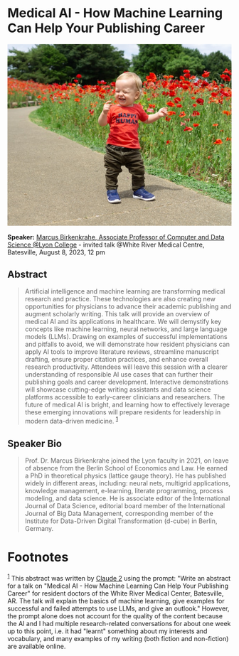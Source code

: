
# Medical AI - How Machine Learning Can Help Your Publishing Career

![img](../img/wrmc.jpg "Photo by Alyssa Stevenson at unsplash.com")

**Speaker:** [Marcus Birkenkrahe, Associate Professor of Computer and Data
Science @Lyon College](https://www.lyon.edu/marcus-birkenkrahe) - invited talk @White River Medical Centre,
Batesville, August 8, 2023, 12 pm


## Abstract

> Artificial intelligence and machine learning are transforming medical
> research and practice. These technologies are also creating new
> opportunities for physicians to advance their academic publishing and
> augment scholarly writing. This talk will provide an overview of
> medical AI and its applications in healthcare. We will demystify key
> concepts like machine learning, neural networks, and large language
> models (LLMs). Drawing on examples of successful implementations and
> pitfalls to avoid, we will demonstrate how resident physicians can
> apply AI tools to improve literature reviews, streamline manuscript
> drafting, ensure proper citation practices, and enhance overall
> research productivity. Attendees will leave this session with a
> clearer understanding of responsible AI use cases that can further
> their publishing goals and career development. Interactive
> demonstrations will showcase cutting-edge writing assistants and data
> science platforms accessible to early-career clinicians and
> researchers. The future of medical AI is bright, and learning how to
> effectively leverage these emerging innovations will prepare residents
> for leadership in modern data-driven medicine. <sup><a id="fnr.1" class="footref" href="#fn.1" role="doc-backlink">1</a></sup>


## Speaker Bio

> Prof. Dr. Marcus Birkenkrahe joined the Lyon faculty in 2021, on leave
> of absence from the Berlin School of Economics and Law. He earned a
> PhD in theoretical physics (lattice gauge theory). He has published
> widely in different areas, including: neural nets, multigrid
> applications, knowledge management, e-learning, literate programming,
> process modeling, and data science. He is associate editor of the
> International Journal of Data Science, editorial board member of the
> International Journal of Big Data Management, corresponding member of
> the Institute for Data-Driven Digital Transformation (d-cube) in
> Berlin, Germany.


# Footnotes

<sup><a id="fn.1" href="#fnr.1">1</a></sup> This abstract was written by [Claude 2](https://claude.ai) using the prompt: "Write
an abstract for a talk on "Medical AI - How Machine Learning Can Help
Your Publishing Career" for resident doctors of the White River
Medical Center, Batesville, AR. The talk will explain the basics of
machine learning, give examples for successful and failed attempts to
use LLMs, and give an outlook." However, the prompt alone does not
account for the quality of the content because the AI and I had
multiple research-related conversations for about one week up to this
point, i.e. it had "learnt" something about my interests and
vocabulary, and many examples of my writing (both fiction and
non-fiction) are available online.
